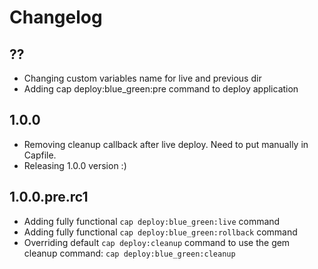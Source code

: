 # Changelog

## ??

  - Changing custom variables name for live and previous dir
  - Adding cap deploy:blue_green:pre command to deploy application

## 1.0.0

  - Removing cleanup callback after live deploy. Need to put manually in Capfile.
  - Releasing 1.0.0 version :)

## 1.0.0.pre.rc1

  - Adding fully functional ```cap deploy:blue_green:live``` command
  - Adding fully functional ```cap deploy:blue_green:rollback``` command
  - Overriding default ```cap deploy:cleanup``` command to use the gem cleanup command: ```cap deploy:blue_green:cleanup```
